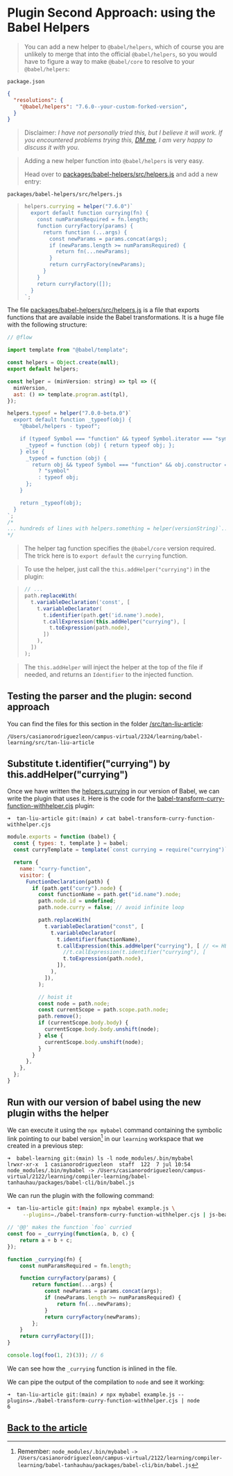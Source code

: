 # Plugin Second Approach: using the Babel Helpers

> You can add a new helper to `@babel/helpers`, which of course you are unlikely to merge that into the official `@babel/helpers`, so you would have to figure a way to make `@babel/core` to resolve to your `@babel/helpers`:

`package.json`
```json
{
  "resolutions": {
    "@babel/helpers": "7.6.0--your-custom-forked-version",
  }
}
```

> Disclaimer: *I have not personally tried this, but I believe it will work. If you encountered problems trying this, [DM me](https://twitter.com/lihautan), I am very happy to discuss it with you*.

> Adding a new helper function into `@babel/helpers` is very easy.
>
> Head over to [packages/babel-helpers/src/helpers.js](https://github.com/ULL-ESIT-PL/babel-tanhauhau/blob/learning/packages/babel-helpers/src/helpers.js#L2168-L2182) and add a new entry:

`packages/babel-helpers/src/helpers.js`
> ```js
> helpers.currying = helper("7.6.0")`
>   export default function currying(fn) {
>     const numParamsRequired = fn.length;
>     function curryFactory(params) {
>       return function (...args) {
>         const newParams = params.concat(args);
>         if (newParams.length >= numParamsRequired) {
>           return fn(...newParams);
>         }
>         return curryFactory(newParams);
>       }
>     }
>     return curryFactory([]);
>   }
> `;
> ```

The file [packages/babel-helpers/src/helpers.js](https://github.com/ULL-ESIT-PL/babel-tanhauhau/blob/learning/packages/babel-helpers/src/helpers.js#L2168-L2182) is a file that exports functions that are available inside 
the Babel transformations. It is a huge file with the following structure:

```js
// @flow

import template from "@babel/template";

const helpers = Object.create(null);
export default helpers;

const helper = (minVersion: string) => tpl => ({
  minVersion,
  ast: () => template.program.ast(tpl),
});

helpers.typeof = helper("7.0.0-beta.0")`
  export default function _typeof(obj) {
    "@babel/helpers - typeof";

    if (typeof Symbol === "function" && typeof Symbol.iterator === "symbol") {
      _typeof = function (obj) { return typeof obj; };
    } else {
      _typeof = function (obj) {
        return obj && typeof Symbol === "function" && obj.constructor === Symbol && obj !== Symbol.prototype
          ? "symbol"
          : typeof obj;
      };
    }

    return _typeof(obj);
  }
`;
/*
... hundreds of lines with helpers.something = helper(versionString)`...`
*/
```

> The helper tag function specifies the `@babel/core` version required. The trick here is to `export default` the `currying` function.

> To use the helper, just call the `this.addHelper("currying")` in the plugin:

> ```js
> // ...
> path.replaceWith(
>   t.variableDeclaration('const', [
>     t.variableDeclarator(
>       t.identifier(path.get('id.name').node),
>       t.callExpression(this.addHelper("currying"), [
>         t.toExpression(path.node),
>       ])
>     ),
>   ])
> );
> ```

> The `this.addHelper` will inject the helper at the top of the file if needed, and returns an `Identifier` to the injected function.

## Testing the parser and the plugin: second approach

You can find the files for this section in the folder [/src/tan-liu-article](https://github.com/ULL-ESIT-PL/babel-learning/tree/main/src/tan-liu-article):

```
/Users/casianorodriguezleon/campus-virtual/2324/learning/babel-learning/src/tan-liu-article
```

## Substitute t.identifier("currying") by this.addHelper("currying")

Once we have written the [helpers.currying](https://github.com/ULL-ESIT-PL/babel-tanhauhau/blob/learning/packages/babel-helpers/src/helpers.js#L2168-L2182) in our version of Babel, we can write the plugin that uses it.
Here is the code for the [babel-transform-curry-function-withhelper.cjs](/src/tan-liu-article/babel-transform-curry-function-withhelper.cjs) plugin:

`➜  tan-liu-article git:(main) ✗ cat babel-transform-curry-function-withhelper.cjs`
```js
module.exports = function (babel) {
  const { types: t, template } = babel;
  const curryTemplate = template(`const currying = require("currying")`)();

  return {
    name: "curry-function",
    visitor: {
      FunctionDeclaration(path) {
        if (path.get("curry").node) { 
          const functionName = path.get("id.name").node;
          path.node.id = undefined;
          path.node.curry = false; // avoid infinite loop

          path.replaceWith(
            t.variableDeclaration("const", [
              t.variableDeclarator(
                t.identifier(functionName),
                t.callExpression(this.addHelper("currying"), [ // <= HERE
                  //t.callExpression(t.identifier("currying"), [ 
                  t.toExpression(path.node),
                ]),
              ), 
            ]),
          );

          // hoist it
          const node = path.node;
          const currentScope = path.scope.path.node;
          path.remove();
          if (currentScope.body.body) {
            currentScope.body.body.unshift(node);
          } else {
            currentScope.body.unshift(node);
          }
        }
      },
    },
  };
}
```

## Run with our version of babel using the new plugin withs the helper

We can execute it using the `npx mybabel` command containing the symbolic link pointing 
to our babel version[^symbolicLink] in our `learning` workspace that we created in a previous step:
[^symbolicLink]: Remember: `node_modules/.bin/mybabel` `->` `/Users/casianorodriguezleon/campus-virtual/2122/learning/compiler-learning/babel-tanhauhau/packages/babel-cli/bin/babel.js`

```
➜  babel-learning git:(main) ls -l node_modules/.bin/mybabel 
lrwxr-xr-x  1 casianorodriguezleon  staff  122  7 jul 10:54 node_modules/.bin/mybabel -> /Users/casianorodriguezleon/campus-virtual/2122/learning/compiler-learning/babel-tanhauhau/packages/babel-cli/bin/babel.js
```

We can run the plugin with the following command:

```bash
➜  tan-liu-article git:(main) npx mybabel example.js \
     --plugins=./babel-transform-curry-function-withhelper.cjs | js-beautify
```  
```js
// '@@' makes the function `foo` curried
const foo = _currying(function(a, b, c) {
    return a + b + c;
});

function _currying(fn) {
    const numParamsRequired = fn.length;

    function curryFactory(params) {
        return function(...args) {
            const newParams = params.concat(args);
            if (newParams.length >= numParamsRequired) {
                return fn(...newParams);
            }
            return curryFactory(newParams);
        };
    }
    return curryFactory([]);
}

console.log(foo(1, 2)(3)); // 6
```
We can see how the `_currying` function is inlined in the file.

We can pipe the output of the compilation to `node` and see it working:

```
➜  tan-liu-article git:(main) ✗ npx mybabel example.js --plugins=./babel-transform-curry-function-withhelper.cjs | node       
6
```

## [Back to the article](/doc/tan-liu-article.md#testing-the-plugin-second-approach)